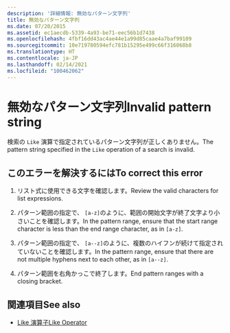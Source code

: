 ```yaml
---
description: '詳細情報: 無効なパターン文字列'
title: 無効なパターン文字列
ms.date: 07/20/2015
ms.assetid: ec1aecdb-5339-4a93-be71-eec56b1d7438
ms.openlocfilehash: 4fbf16dd43ac4ae44e1a99d85caae4a7baf99109
ms.sourcegitcommit: 10e719780594efc781b15295e499c66f316068b8
ms.translationtype: HT
ms.contentlocale: ja-JP
ms.lasthandoff: 02/14/2021
ms.locfileid: "100462062"
---
```

# <a name="invalid-pattern-string"></a><span data-ttu-id="b95d2-103">無効なパターン文字列</span><span class="sxs-lookup"><span data-stu-id="b95d2-103">Invalid pattern string</span></span>

<span data-ttu-id="b95d2-104">検索の `Like` 演算で指定されているパターン文字列が正しくありません。</span><span class="sxs-lookup"><span data-stu-id="b95d2-104">The pattern string specified in the `Like` operation of a search is invalid.</span></span>  
  
## <a name="to-correct-this-error"></a><span data-ttu-id="b95d2-105">このエラーを解決するには</span><span class="sxs-lookup"><span data-stu-id="b95d2-105">To correct this error</span></span>  
  
1. <span data-ttu-id="b95d2-106">リスト式に使用できる文字を確認します。</span><span class="sxs-lookup"><span data-stu-id="b95d2-106">Review the valid characters for list expressions.</span></span>  
  
2. <span data-ttu-id="b95d2-107">パターン範囲の指定で、 `[a-z]`のように、範囲の開始文字が終了文字より小さいことを確認します。</span><span class="sxs-lookup"><span data-stu-id="b95d2-107">In the pattern range, ensure that the start range character is less than the end range character, as in `[a-z]`.</span></span>  
  
3. <span data-ttu-id="b95d2-108">パターン範囲の指定で、 `[a--z]`のように、複数のハイフンが続けて指定されていないことを確認します。</span><span class="sxs-lookup"><span data-stu-id="b95d2-108">In the pattern range, ensure that there are not multiple hyphens next to each other, as in `[a--z]`.</span></span>  
  
4. <span data-ttu-id="b95d2-109">パターン範囲を右角かっこで終了します。</span><span class="sxs-lookup"><span data-stu-id="b95d2-109">End pattern ranges with a closing bracket.</span></span>  
  
## <a name="see-also"></a><span data-ttu-id="b95d2-110">関連項目</span><span class="sxs-lookup"><span data-stu-id="b95d2-110">See also</span></span>

- [<span data-ttu-id="b95d2-111">Like 演算子</span><span class="sxs-lookup"><span data-stu-id="b95d2-111">Like Operator</span></span>](../language-reference/operators/like-operator.md)

